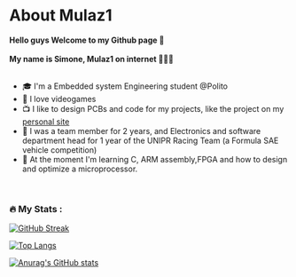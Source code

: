 # About Mulaz1
 __Hello guys Welcome to my Github page 👐__<br><br>
 __My name is __Simone__, Mulaz1 on internet 👻🇮🇹__<br><br>

* 🎓 I'm a Embedded system Engineering student @Polito
* 👾 I love videogames  
* 📺 I like to design PCBs and code for my projects, like the project on my [personal site](http://mulaz1.github.io)
* 🚗 I was a team member for 2 years, and Electronics and software department head for 1 year of the UNIPR Racing Team (a Formula SAE vehicle competition)
* 🚀 At the moment I'm learning C, ARM assembly,FPGA and how to design and optimize a microprocessor.

<br>

### :fire: My Stats :

[![GitHub Streak](https://streak-stats.demolab.com?user=mulaz1)](https://git.io/streak-stats)

[![Top Langs](https://github-readme-stats.vercel.app/api/top-langs/?username=mulaz1&layout=compact)](https://github.com/anuraghazra/github-readme-stats)

[![Anurag's GitHub stats](https://github-readme-stats.vercel.app/api?username=mulaz1)](https://github.com/anuraghazra/github-readme-stats)


